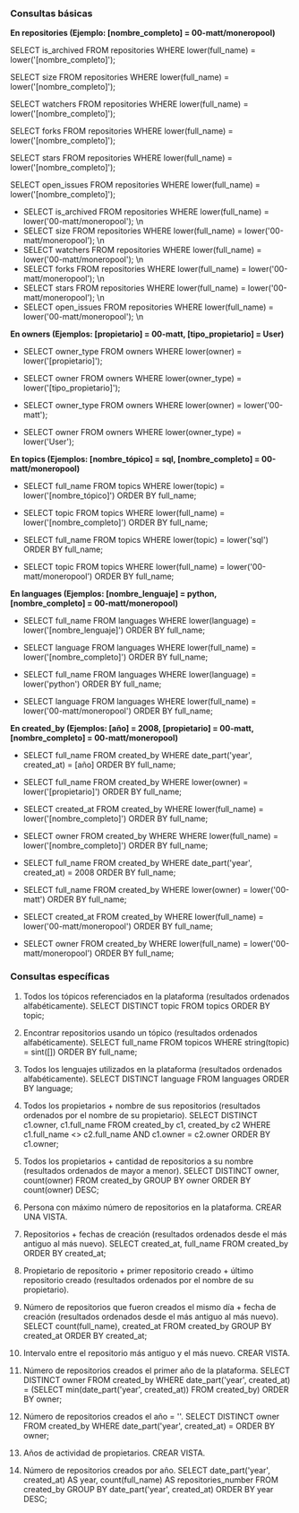 ### Consultas básicas

**En repositories (Ejemplo: [nombre_completo] = 00-matt/moneropool)**

SELECT is_archived FROM repositories WHERE lower(full_name) = lower('[nombre_completo]');

SELECT size FROM repositories WHERE lower(full_name) = lower('[nombre_completo]');

SELECT watchers FROM repositories WHERE lower(full_name) = lower('[nombre_completo]');

SELECT forks FROM repositories WHERE lower(full_name) = lower('[nombre_completo]');

SELECT stars FROM repositories WHERE lower(full_name) = lower('[nombre_completo]');

SELECT open_issues FROM repositories WHERE lower(full_name) = lower('[nombre_completo]');


- SELECT is_archived FROM repositories WHERE lower(full_name) = lower('00-matt/moneropool'); \n
- SELECT size FROM repositories WHERE lower(full_name) = lower('00-matt/moneropool'); \n
- SELECT watchers FROM repositories WHERE lower(full_name) = lower('00-matt/moneropool'); \n
- SELECT forks FROM repositories WHERE lower(full_name) = lower('00-matt/moneropool'); \n
- SELECT stars FROM repositories WHERE lower(full_name) = lower('00-matt/moneropool'); \n
- SELECT open_issues FROM repositories WHERE lower(full_name) = lower('00-matt/moneropool'); \n

**En owners (Ejemplos: [propietario] = 00-matt, [tipo_propietario] = User)**

- SELECT owner_type FROM owners WHERE lower(owner) = lower('[propietario]');
- SELECT owner FROM owners WHERE lower(owner_type) = lower('[tipo_propietario]');

- SELECT owner_type FROM owners WHERE lower(owner) = lower('00-matt');
- SELECT owner FROM owners WHERE lower(owner_type) = lower('User');

**En topics (Ejemplos: [nombre_tópico] = sql, [nombre_completo] = 00-matt/moneropool)**

- SELECT full_name FROM topics WHERE lower(topic) = lower('[nombre_tópico]') ORDER BY full_name;
- SELECT topic FROM topics WHERE lower(full_name) = lower('[nombre_completo]') ORDER BY full_name;

- SELECT full_name FROM topics WHERE lower(topic) = lower('sql') ORDER BY full_name;
- SELECT topic FROM topics WHERE lower(full_name) = lower('00-matt/moneropool') ORDER BY full_name;

**En languages (Ejemplos: [nombre_lenguaje] = python, [nombre_completo] = 00-matt/moneropool)**

- SELECT full_name FROM languages WHERE lower(language) = lower('[nombre_lenguaje]') ORDER BY full_name;
- SELECT language FROM languages WHERE lower(full_name) = lower('[nombre_completo]') ORDER BY full_name;

- SELECT full_name FROM languages WHERE lower(language) = lower('python') ORDER BY full_name;
- SELECT language FROM languages WHERE lower(full_name) = lower('00-matt/moneropool') ORDER BY full_name;

**En created_by (Ejemplos: [año] = 2008, [propietario] = 00-matt, [nombre_completo] = 00-matt/moneropool)**

- SELECT full_name FROM created_by WHERE date_part('year', created_at) = [año] ORDER BY full_name;
- SELECT full_name FROM created_by WHERE lower(owner) = lower('[propietario]') ORDER BY full_name;
- SELECT created_at FROM created_by WHERE lower(full_name) = lower('[nombre_completo]') ORDER BY full_name;
- SELECT owner FROM created_by WHERE WHERE lower(full_name) = lower('[nombre_completo]') ORDER BY full_name;

- SELECT full_name FROM created_by WHERE date_part('year', created_at) = 2008 ORDER BY full_name;
- SELECT full_name FROM created_by WHERE lower(owner) = lower('00-matt') ORDER BY full_name;
- SELECT created_at FROM created_by WHERE lower(full_name) = lower('00-matt/moneropool') ORDER BY full_name;
- SELECT owner FROM created_by WHERE lower(full_name) = lower('00-matt/moneropool') ORDER BY full_name;

### Consultas específicas

1) Todos los tópicos referenciados en la plataforma (resultados ordenados alfabéticamente).
SELECT DISTINCT topic FROM topics ORDER BY topic;

2) Encontrar repositorios usando un tópico (resultados ordenados alfabéticamente).
SELECT full_name FROM topicos WHERE string(topic) = sint([]) ORDER BY full_name;

2) Todos los lenguajes utilizados en la plataforma (resultados ordenados alfabéticamente).
SELECT DISTINCT language FROM languages ORDER BY language;

3) Todos los propietarios + nombre de sus repositorios (resultados ordenados por el nombre de su propietario).
SELECT DISTINCT c1.owner, c1.full_name FROM created_by c1, created_by c2 WHERE c1.full_name <> c2.full_name AND c1.owner = c2.owner ORDER BY c1.owner;

4) Todos los propietarios + cantidad de repositorios a su nombre (resultados ordenados de mayor a menor).
SELECT DISTINCT owner, count(owner) FROM created_by GROUP BY owner ORDER BY count(owner) DESC;

5) Persona con máximo número de repositorios en la plataforma. CREAR UNA VISTA.

6) Repositorios + fechas de creación (resultados ordenados desde el más antiguo al más nuevo).
SELECT created_at, full_name FROM created_by ORDER BY created_at;

7) Propietario de repositorio + primer repositorio creado + último repositorio creado (resultados ordenados por el nombre de su propietario).

8) Número de repositorios que fueron creados el mismo día + fecha de creación (resultados ordenados desde el más antiguo al más nuevo).
SELECT count(full_name), created_at FROM created_by GROUP BY created_at ORDER BY created_at;

9) Intervalo entre el repositorio más antiguo y el más nuevo. CREAR VISTA.

10) Número de repositorios creados el primer año de la plataforma.
SELECT DISTINCT owner FROM created_by WHERE date_part('year', created_at) = (SELECT min(date_part('year', created_at)) FROM created_by) ORDER BY owner;

11) Número de repositorios creados el año = ''.
SELECT DISTINCT owner FROM created_by WHERE date_part('year', created_at) = ORDER BY owner;

12) Años de actividad de propietarios. CREAR VISTA.

13) Número de repositorios creados por año.
SELECT date_part('year', created_at) AS year, count(full_name) AS repositories_number FROM created_by GROUP BY date_part('year', created_at) ORDER BY year DESC;
